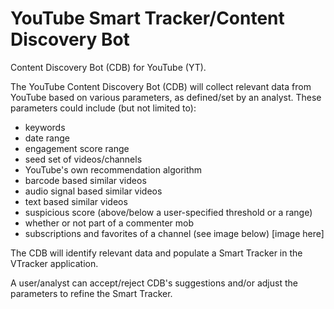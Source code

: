 # YouTube Smart Tracker/Content Discovery Bot
Content Discovery Bot (CDB) for YouTube (YT). 

The YouTube Content Discovery Bot (CDB) will collect relevant data from YouTube based on various parameters, as defined/set by an analyst. These parameters could include (but not limited to): 
* keywords
* date range
* engagement score range
* seed set of videos/channels
* YouTube's own recommendation algorithm
* barcode based similar videos
* audio signal based similar videos
* text based similar videos
* suspicious score (above/below a user-specified threshold or a range)
* whether or not part of a commenter mob
* subscriptions and favorites of a channel (see image below)
[image here]

The CDB will identify relevant data and populate a Smart Tracker in the VTracker application. 

A user/analyst can accept/reject CDB's suggestions and/or adjust the parameters to refine the Smart Tracker.
